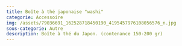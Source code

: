 ```yaml
---
title: Boîte à thé japonaise "washi"
categorie: Accessoire
img: /assets/79036691_162528718450190_4195457976108056576_n.jpg
sous-categorie: Autre
description: Boîte à thé du Japon. (contenance 150-200 gr)
---
```


